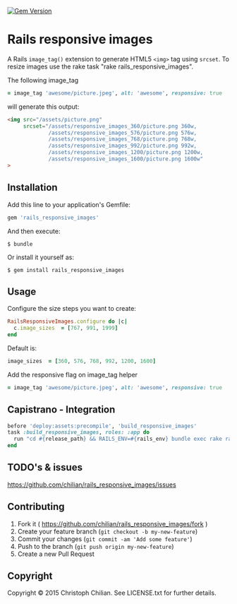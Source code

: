[![Gem Version](https://badge.fury.io/rb/rails_responsive_images.svg)](https://badge.fury.io/rb/rails_responsive_images)
# Rails responsive images

A Rails `image_tag()` extension to generate HTML5 `<img>` tag using `srcset`. To resize images use the rake task "rake rails_responsive_images".

The following image_tag
```ruby
= image_tag 'awesome/picture.jpeg', alt: 'awesome', responsive: true
```
will generate this output:
```html
<img src="/assets/picture.png"
     srcset="/assets/responsive_images_360/picture.png 360w,
             /assets/responsive_images_576/picture.png 576w,
             /assets/responsive_images_768/picture.png 768w,
             /assets/responsive_images_992/picture.png 992w,
             /assets/responsive_images_1200/picture.png 1200w,
             /assets/responsive_images_1600/picture.png 1600w"
>
```

## Installation

Add this line to your application's Gemfile:

```ruby
gem 'rails_responsive_images'
```

And then execute:

    $ bundle

Or install it yourself as:

    $ gem install rails_responsive_images

## Usage

Configure the size steps you want to create:
```ruby
RailsResponsiveImages.configure do |c|
  c.image_sizes  = [767, 991, 1999]
end
```
Default is:
```ruby
image_sizes  = [360, 576, 768, 992, 1200, 1600]
```

Add the responsive flag on image_tag helper
```ruby
= image_tag 'awesome/picture.jpeg', alt: 'awesome', responsive: true
```

## Capistrano - Integration
```ruby
before 'deploy:assets:precompile', 'build_responsive_images'
task :build_responsive_images, roles: :app do
  run "cd #{release_path} && RAILS_ENV=#{rails_env} bundle exec rake rails_responsive_images"
end
```

## TODO's & issues
https://github.com/chilian/rails_responsive_images/issues

## Contributing

1. Fork it ( https://github.com/chilian/rails_responsive_images/fork )
2. Create your feature branch (`git checkout -b my-new-feature`)
3. Commit your changes (`git commit -am 'Add some feature'`)
4. Push to the branch (`git push origin my-new-feature`)
5. Create a new Pull Request

## Copyright
Copyright © 2015 Christoph Chilian. See LICENSE.txt for further details.
